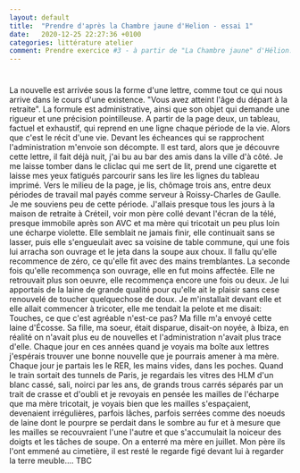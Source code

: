 ```yaml
---
layout: default
title:  "Prendre d'après la Chambre jaune d'Helion - essai 1"
date:   2020-12-25 22:27:36 +0100
categories: littérature atelier
comment: Prendre exercice #3 - à partir de "La Chambre jaune" d'Hélion.
---
```

# 

La nouvelle est arrivée sous la forme d'une lettre, comme tout ce qui nous arrive dans le cours d'une existence. "Vous avez atteint l'âge du départ à la retraite". La formule est administrative, ainsi que son objet qui demande une rigueur et une précision pointilleuse. A partir de la page deux, un tableau, factuel et exhaustif, qui reprend en une ligne chaque période de la vie. Alors que c'est le récit d'une vie. Devant les écheances qui se rapprochent l'administration m'envoie son décompte. Il est tard, alors que je découvre cette lettre, il fait déjà nuit, j'ai bu au bar des amis dans la ville d'à côté. Je me laisse tomber dans le cliclac qui me sert de lit, prend une cigarette et laisse mes yeux fatigués parcourir sans les lire les lignes du tableau imprimé. Vers le milieu de la page, je lis, chômage trois ans, entre deux périodes de travail mal payés comme serveur à Roissy-Charles de Gaulle. Je me souviens peu de cette période. J'allais presque tous les jours à la maison de retraite à Créteil, voir mon père collé devant l'écran de la télé, presque immobile après son AVC et ma mère qui tricotait un peu plus loin une écharpe violette. Elle semblait ne jamais finir, elle continuait sans se lasser, puis elle s'engueulait avec sa voisine de table commune, qui une fois lui arracha son ouvrage et le jeta dans la soupe aux choux. Il fallu qu'elle recommence de zéro, ce qu'elle fit avec des mains tremblantes. La seconde fois qu'elle recommença son ouvrage, elle en fut moins affectée. Elle ne retrouvait plus son oeuvre, elle recommença encore une fois ou deux. Je lui apportais de la laine de grande qualité pour qu'elle ait le plaisir sans cese renouvelé de toucher quelquechose de doux. Je m'installait devant elle et elle allait commencer à tricoter, elle me tendait la pelote et me disait: Touches, ce que c'est agréable n'est-ce pas? Ma fille m'a envoyé cette laine d'Écosse. Sa fille, ma soeur, était disparue, disait-on noyée, à Ibiza, en réalité on n'avait plus eu de nouvelles et l'administration n'avait plus trace d'elle. Chaque jour en ces années quand je voyais ma boîte aux lettres j'espérais trouver une bonne nouvelle que je pourrais amener à ma mère. Chaque jour je partais les le RER, les mains vides, dans les poches. Quand le train sortait des tunnels de Paris, je regardais les vitres des HLM d'un blanc cassé, sali, noirci par les ans, de grands trous carrés séparés par un trait de crasse et d'oubli et je revoyais en pensée les mailles de l'écharpe que ma mère tricotait, je voyais bien que les mailles s'espaçaient, devenaient irrégulières, parfois lâches, parfois serrées comme des noeuds de laine dont le pourpre se perdait dans le sombre au fur et à mesure que les mailles se recouvraient l'une l'autre et que s'accumulait la noiceur des doigts et les tâches de soupe. On a enterré ma mère en juillet. Mon père ils l'ont emmené au cimetière, il est resté le regarde figé devant lui à regarder la terre meuble.... TBC